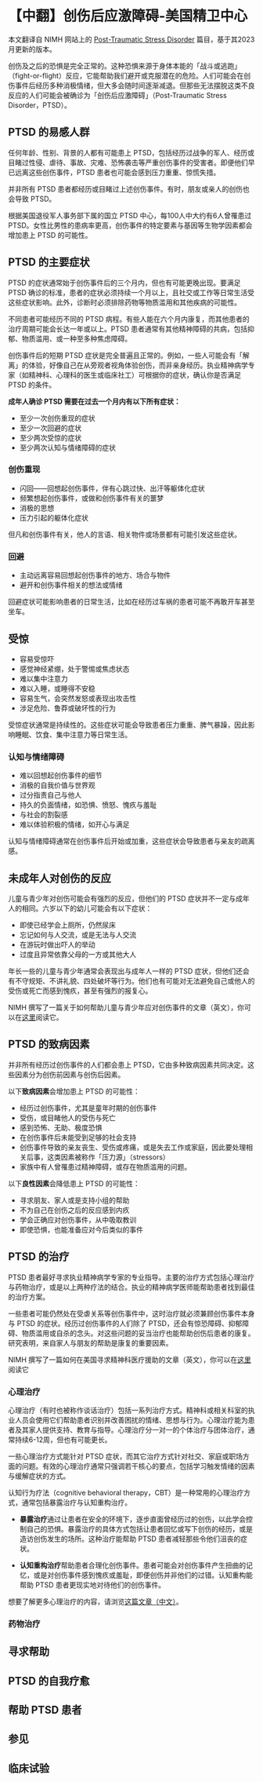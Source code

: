 # 【中翻】创伤后应激障碍-美国精卫中心

本文翻译自 NIMH 网站上的 [Post-Traumatic Stress Disorder](https://www.nimh.nih.gov/health/publications/post-traumatic-stress-disorder-ptsd) 篇目，基于其2023月更新的版本。

创伤及之后的恐惧是完全正常的。这种恐惧来源于身体本能的「战斗或逃跑」（fight-or-flight）反应，它能帮助我们避开或克服潜在的危险。人们可能会在创伤事件后经历多种消极情绪，但大多会随时间逐渐减退。但那些无法摆脱这类不良反应的人们可能会被确诊为「创伤后应激障碍」（Post-Traumatic Stress Disorder，PTSD）。

## PTSD 的易感人群

任何年龄、性别、背景的人都有可能患上 PTSD，包括经历过战争的军人、经历或目睹过性侵、虐待、事故、灾难、恐怖袭击等严重创伤事件的受害者。即便他们早已远离这些创伤事件，PTSD 患者也可能会感到压力重重、惊慌失措。

并非所有 PTSD 患者都经历或目睹过上述创伤事件。有时，朋友或亲人的创伤也会导致 PTSD。

根据美国退役军人事务部下属的国立 PTSD 中心，每100人中大约有6人曾罹患过 PTSD。女性比男性的患病率更高，创伤事件的特定要素与基因等生物学因素都会增加患上 PTSD 的可能性。

## PTSD 的主要症状

PTSD 的症状通常始于创伤事件后的三个月内，但也有可能更晚出现。要满足 PTSD 确诊的标准，患者的症状必须持续一个月以上，且社交或工作等日常生活受这些症状影响。此外，诊断时必须排除药物等物质滥用和其他疾病的可能性。

不同患者可能经历不同的 PTSD 病程。有些人能在六个月内康复，而其他患者的治疗周期可能会长达一年或以上。PTSD 患者通常有其他精神障碍的共病，包括抑郁、物质滥用、或一种至多种焦虑障碍。

创伤事件后的短期 PTSD 症状是完全普遍且正常的。例如，一些人可能会有「解离」的体验，好像自己在从旁观者视角体验创伤，而非亲身经历。执业精神病学专家（如精神科、心理科的医生或临床社工）可根据你的症状，确认你是否满足 PTSD 的条件。

**成年人确诊 PTSD 需要在过去一个月内有以下所有症状：**

- 至少一次创伤重现的症状
- 至少一次回避的症状
- 至少两次受惊的症状
- 至少两次认知与情绪障碍的症状

### 创伤重现

- 闪回——回想起创伤事件，伴有心跳过快、出汗等躯体化症状
- 频繁想起创伤事件，或做和创伤事件有关的噩梦
- 消极的思想
- 压力引起的躯体化症状

但凡和创伤事件有关，他人的言语、相关物件或场景都有可能引发这些症状。

### 回避

- 主动远离容易回想起创伤事件的地方、场合与物件
- 避开和创伤事件相关的想法或情绪

回避症状可能影响患者的日常生活，比如在经历过车祸的患者可能不再敢开车甚至坐车。

## 受惊

- 容易受惊吓
- 感觉神经紧绷，处于警惕或焦虑状态
- 难以集中注意力
- 难以入睡，或睡得不安稳
- 容易生气，会突然发怒或表现出攻击性
- 涉足危险、鲁莽或破坏性的行为

受惊症状通常是持续性的。这些症状可能会导致患者压力重重、脾气暴躁，因此影响睡眠、饮食、集中注意力等日常生活。

### 认知与情绪障碍

- 难以回想起创伤事件的细节
- 消极的自我价值与世界观
- 过分指责自己与他人
- 持久的负面情绪，如恐惧、愤怒、愧疚与羞耻
- 与社会的割裂感
- 难以体验积极的情绪，如开心与满足

认知与情绪障碍通常在创伤事件后开始或加重，这些症状会导致患者与亲友的疏离感。

## 未成年人对创伤的反应

儿童与青少年对创伤可能会有强烈的反应，但他们的 PTSD 症状并不一定与成年人的相同。六岁以下的幼儿可能会有以下症状：

- 即使已经学会上厕所，仍然尿床
- 忘记如何与人交流，或是无法与人交流
- 在游玩时做出吓人的举动
- 过度且异常依靠父母的一方或其他大人

年长一些的儿童与青少年通常会表现出与成年人一样的 PTSD 症状，但他们还会有不守规矩、不讲礼貌、四处破坏等行为。他们也有可能对无法避免自己或他人的受伤或死亡而感到愧疚，甚至有强烈的报复心。

NIMH 撰写了一篇关于如何帮助儿童与青少年应对创伤事件的文章（英文），你可以在[这里](https://www.nimh.nih.gov/health/publications/helping-children-and-adolescents-cope-with-disasters-and-other-traumatic-events)阅读它。

## PTSD 的致病因素

并非所有经历过创伤事件的人们都会患上 PTSD，它由多种致病因素共同决定。这些因素分为创伤前因素与创伤后因素。

以下**致病因素**会增加患上 PTSD 的可能性：

- 经历过创伤事件，尤其是童年时期的创伤事件
- 受伤，或目睹他人的受伤与死亡
- 感到恐怖、无助、极度恐惧
- 在创伤事件后未能受到足够的社会支持
- 创伤事件导致的亲友丧生、受伤或疼痛，或是失去工作或家庭，因此要处理相关后事，这类因素被称作「压力源」（stressors）
- 家族中有人曾罹患过精神障碍，或存在物质滥用的问题。

以下**良性因素**会降低患上 PTSD 的可能性：

- 寻求朋友、家人或是支持小组的帮助
- 不为自己在创伤之后的反应感到内疚
- 学会正确应对创伤事件，从中吸取教训
- 即使恐惧，也能准备应对今后类似的事件

## PTSD 的治疗

PTSD 患者最好寻求执业精神病学专家的专业指导。主要的治疗方式包括心理治疗与药物治疗，或是以上两种疗法的结合。执业的精神病学医师能帮助患者找到最佳的治疗方案。

一些患者可能仍然处在受虐关系等创伤事件中，这时治疗就必须兼顾创伤事件本身与 PTSD 的症状。经历过创伤事件的人们除了 PTSD，还会有惊恐障碍、抑郁障碍、物质滥用或自杀的念头。对这些问题的妥当治疗也能帮助创伤后患者的康复。研究表明，来自家人与朋友的帮助是康复的重要因素。

NIMH 撰写了一篇如何在美国寻求精神科医疗援助的文章（英文），你可以在[这里](https://www.nimh.nih.gov/health/publications/tips-for-talking-with-your-health-care-provider)阅读它

### 心理治疗

心理治疗（有时也被称作谈话治疗）包括一系列治疗方式。精神科或相关科室的执业人员会使用它们帮助患者识别并改善困扰的情绪、思想与行为。心理治疗能为患者及其家人提供支持、教育与指导。心理治疗分一对一的个体治疗与团体治疗，通常持续6-12周，但也有可能更长。

一些心理治疗方式能针对 PTSD 症状，而其它治疗方式针对社交、家庭或职场方面的问题。有效的心理治疗通常只强调若干核心的要点，包括学习触发情绪的因素与缓解症状的方式。

认知行为疗法（cognitive behavioral therapy，CBT）是一种常用的心理治疗方式，通常包括暴露治疗与认知重构治疗。

- **暴露治疗**通过让患者在安全的环境下，逐步直面曾经历过的创伤，以此学会控制自己的恐惧。暴露治疗的具体方式包括让患者回忆或写下创伤的经历，或是造访创伤发生的场所。这种治疗能帮助 PTSD 患者减轻那些令他们沮丧的症状。

- **认知重构治疗**帮助患者合理化创伤事件。患者可能会对创伤事件产生扭曲的记忆，或是对创伤事件感到愧疚或羞耻，即便创伤并非他们的过错。认知重构能帮助 PTSD 患者更现实地对待他们的创伤事件。

想要了解更多心理治疗的内容，请浏览[这篇文章（中文）](./Psychotherapies.md)。

### 药物治疗

## 寻求帮助

## PTSD 的自我疗愈

## 帮助 PTSD 患者

## 参见

## 临床试验
